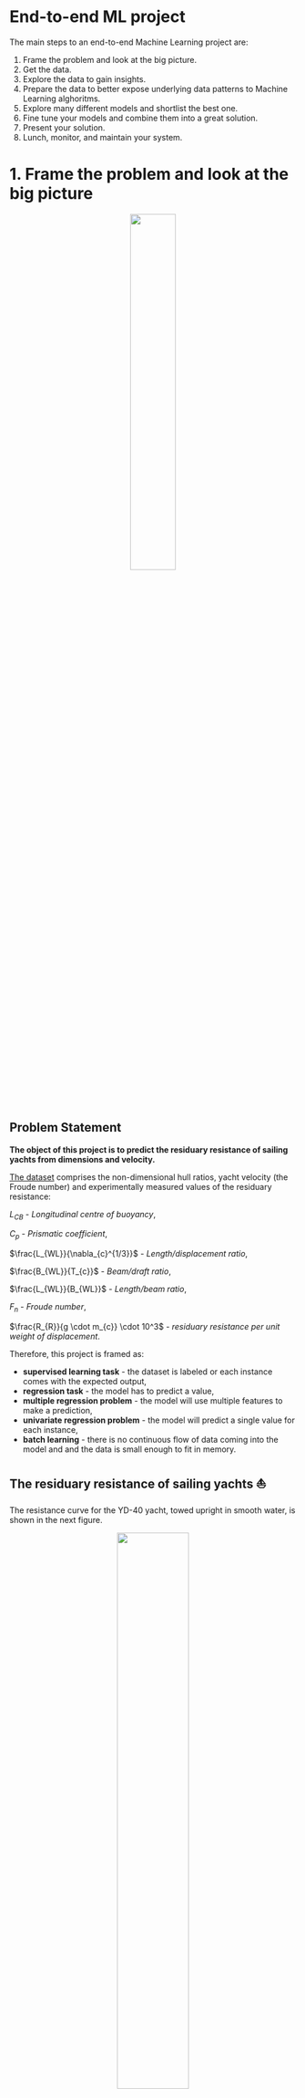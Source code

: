 # End-to-end ML project

The main steps to an end-to-end Machine Learning project are:
1. Frame the problem and look at the big picture.
2. Get the data.
3. Explore the data to gain insights.
4. Prepare the data to better expose underlying data patterns to Machine Learning alghoritms.
5. Explore many different models and shortlist the best one.
6. Fine tune your models and combine them into a great solution.
7. Present your solution.
8. Lunch, monitor, and maintain your system.

# 1. Frame the problem and look at the big picture

<p align="center">
<img src="https://drive.google.com/uc?id=1yEblTg9yQ2_qGoiiCHOHp1JxuttgnrOo" width="40%" >
</p>

## Problem Statement

**The object of this project is to predict the residuary resistance of sailing yachts from dimensions and velocity.**

[The dataset](http://archive.ics.uci.edu/ml/datasets/Yacht+Hydrodynamics) comprises the non-dimensional hull ratios, yacht velocity (the Froude number) and experimentally measured values of the residuary resistance:

$L_{CB}$ - *Longitudinal centre of buoyancy*, 

$C_{p}$ - *Prismatic coefficient*,

$\frac{L_{WL}}{\nabla_{c}^{1/3}}$ - *Length/displacement ratio*,

$\frac{B_{WL}}{T_{c}}$ - *Beam/draft ratio*,

$\frac{L_{WL}}{B_{WL}}$ - *Length/beam ratio*,

$F_{n}$ - *Froude number*,

$\frac{R_{R}}{g \cdot m_{c}} \cdot 10^3$ - *residuary resistance per unit weight of displacement*.

Therefore, this project is framed as:
- **supervised learning task** - the dataset is labeled or each instance comes with the expected output,
- **regression task** - the model has to predict a value,
- **multiple regression problem** - the model will use multiple features to make a prediction,
- **univariate regression problem** - the model will predict a single value for each instance,
- **batch learning** - there is no continuous flow of data coming into the model and and the data is small enough to fit in memory.

## The residuary resistance of sailing yachts ⛵

The resistance curve for the YD-40 yacht, towed upright in smooth water, is shown in the next figure.

<p align="center">
<img src="https://drive.google.com/uc?id=1GIPdBzmPdTQadjAt6PwSGpo8lcLDTYw_" width="50%" >
</p>

The total or upright resistance consists of the viscous resistance, dominating component at low speeds, and the wave resistance, which occurs because the hull generates waves, thereby transferring the energy away.

However, in a real sailing situation, the total resistance gets more complicated and the residuary resistance (wave resitance + viscous pressure resistance) is the biggest component of the total force.

<p align="center">
<img src="https://drive.google.com/uc?id=1PynJPYe4dSizE9y-huzpB96x0EzBA95e" width="50%" >
</p>

Hence, prediction of residuary resistance of sailing yachts at the initial design stage is of a great value for evaluating the ship’s performance and for estimating the required propulsive power.

## References
[1] [A. Géron, Hands-On Machine Learning with Scikit-Learn, Keras, and TensorFlow, 2nd Edition, O'Reilly Media, 2019.](https://www.oreilly.com/library/view/hands-on-machine-learning/9781492032632/)

[2] [Larsson and R. E. Eliasson, Principles of Yacht Design, Adlard Coles Nautical, 2000.](https://www.amazon.com/Principles-Yacht-Design-Lars-Larsson/dp/0071353933)